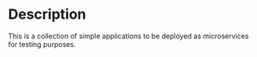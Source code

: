 Description
===========
This is a collection of simple applications to be deployed as microservices for testing purposes.
